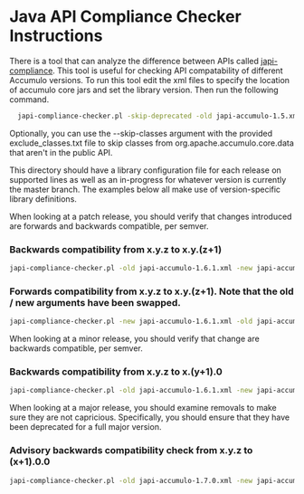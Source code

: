 # Java API Compliance Checker Instructions

There is a tool that can analyze the difference between APIs called
[japi-compliance][japi]. This tool is useful for checking API compatability of
different Accumulo versions. To run this tool edit the xml files to specify
the location of accumulo core jars and set the library version.  Then run the
following command.
```bash
  japi-compliance-checker.pl -skip-deprecated -old japi-accumulo-1.5.xml -new japi-accumulo-1.6.xml -l accumulo
```

Optionally, you can use the --skip-classes argument with the provided exclude_classes.txt file to skip classes from
org.apache.accumulo.core.data that aren't in the public API.

This directory should have a library configuration file for each release on supported lines as well as an in-progress
for whatever version is currently the master branch. The examples below all make use of version-specific library definitions.

When looking at a patch release, you should verify that changes introduced are forwards and backwards compatible, per
semver.

  ### Backwards compatibility from x.y.z to x.y.(z+1)
  ```bash
  japi-compliance-checker.pl -old japi-accumulo-1.6.1.xml -new japi-accumulo-1.6.2.xml -l accumulo --skip-classes=exclude_classes.txt
  ```
    
  ### Forwards compatibility from x.y.z to x.y.(z+1). Note that the old / new arguments have been swapped.
  ```bash
  japi-compliance-checker.pl -new japi-accumulo-1.6.1.xml -old japi-accumulo-1.6.2.xml -l accumulo --skip-classes=exclude_classes.txt
  ```
 
When looking at a minor release, you should verify that change are backwards compatible, per semver.

  ### Backwards compatibility from x.y.z to x.(y+1).0
  ```bash
  japi-compliance-checker.pl -old japi-accumulo-1.6.1.xml -new japi-accumulo-1.7.0.xml -l accumulo --skip-classes=exclude_classes.txt
  ```

When looking at a major release, you should examine removals to make sure they are not capricious. Specifically, you should ensure that
they have been deprecated for a full major version.

  ### Advisory backwards compatibility check from x.y.z to (x+1).0.0
  ```bash
  japi-compliance-checker.pl -old japi-accumulo-1.7.0.xml -new japi-accumulo-2.0.0.xml -l accumulo --skip-classes=exclude_classes.txt
  ```


[japi]: https://lvc.github.io/japi-compliance-checker

